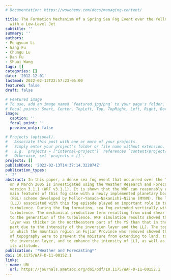 ```yaml
---
# Documentation: https://wowchemy.com/docs/managing-content/

title: The Formation Mechanism of a Spring Sea Fog Event over the Yellow Sea Associated
  with a Low-Level Jet
subtitle: ''
summary: ''
authors:
- Pengyuan Li
- Gang Fu
- Chungu Lu
- Dan Fu
- Shuai Wang
tags: []
categories: []
date: '2012-12-01'
lastmod: 2022-02-12T22:57:23-05:00
featured: false
draft: false

# Featured image
# To use, add an image named `featured.jpg/png` to your page's folder.
# Focal points: Smart, Center, TopLeft, Top, TopRight, Left, Right, BottomLeft, Bottom, BottomRight.
image:
  caption: ''
  focal_point: ''
  preview_only: false

# Projects (optional).
#   Associate this post with one or more of your projects.
#   Simply enter your project's folder or file name without extension.
#   E.g. `projects = ["internal-project"]` references `content/project/deep-learning/index.md`.
#   Otherwise, set `projects = []`.
projects: []
publishDate: '2022-02-13T14:37:14.322874Z'
publication_types:
- '2'
abstract: In this paper, a dense sea fog event that occurred over the Yellow Sea (YS)
  on 9 March 2005 is investigated using the Weather Research and Forecasting Model
  version 3.1.1 (WRF v3.1.1). It is shown that the WRF can reasonably reproduce the
  main features of this fog case with a newly implemented planetary boundary layer
  (PBL) scheme developed by Mellor–Yamada–Nakanishi–Niino (MYNN). The low-level jet
  (LLJ) associated with this fog episode played an important role in triggering the
  turbulence. During the fog formation, sea fog extended vertically with the aid of
  turbulence. The mechanical production term resulting from wind shear contributed
  to the generation of the turbulence. WRF simulation results showed that the fog
  layer was thicker in the northeastern part of the YS than that in the southwestern
  part due to the intensity of the inversion layer and the LLJ. The topography test
  in which the mountain region in Fujian Province was removed showed that the roles
  of topography were to prevent the moisture from extending to land, to intensify
  the inversion layer, and to enhance the intensity of LLJ, as well as to elevate
  its altitude.
publication: '*Weather and Forecasting*'
doi: 10.1175/WAF-D-11-00152.1
links:
- name: URL
  url: https://journals.ametsoc.org/doi/pdf/10.1175/WAF-D-11-00152.1
---
```

